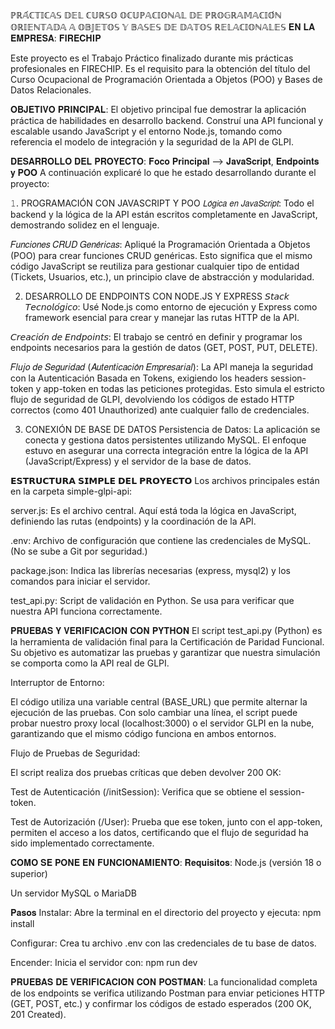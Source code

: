 ℙℝ𝔸́ℂ𝕋𝕀ℂ𝔸𝕊 𝔻𝔼𝕃 ℂ𝕌ℝ𝕊𝕆 𝕆ℂ𝕌ℙ𝔸ℂ𝕀𝕆ℕ𝔸𝕃 𝔻𝔼 ℙℝ𝕆𝔾ℝ𝔸𝕄𝔸ℂ𝕀𝕆́ℕ 𝕆ℝ𝕀𝔼ℕ𝕋𝔸𝔻𝔸 𝔸 𝕆𝔹𝕁𝔼𝕋𝕆𝕊 𝕐 𝔹𝔸𝕊𝔼𝕊 𝔻𝔼 𝔻𝔸𝕋𝕆𝕊 ℝ𝔼𝕃𝔸ℂ𝕀𝕆ℕ𝔸𝕃𝔼𝕊
𝐄𝐍 𝐋𝐀 𝐄𝐌𝐏𝐑𝐄𝐒𝐀: 𝐅𝐈𝐑𝐄𝐂𝐇𝐈𝐏

Este proyecto es el Trabajo Práctico finalizado durante mis prácticas profesionales en FIRECHIP. Es el requisito para la obtención del título del Curso Ocupacional de Programación Orientada a Objetos (POO) y Bases de Datos Relacionales.

𝐎𝐁𝐉𝐄𝐓𝐈𝐕𝐎 𝐏𝐑𝐈𝐍𝐂𝐈𝐏𝐀𝐋:
El objetivo principal fue demostrar la aplicación práctica de habilidades en desarrollo backend. Construí una API funcional y escalable usando JavaScript y el entorno Node.js, tomando como referencia el modelo de integración y la seguridad de la API de GLPI.

𝐃𝐄𝐒𝐀𝐑𝐑𝐎𝐋𝐋𝐎 𝐃𝐄𝐋 𝐏𝐑𝐎𝐘𝐄𝐂𝐓𝐎: 𝐅𝐨𝐜𝐨 𝐏𝐫𝐢𝐧𝐜𝐢𝐩𝐚𝐥 --> 𝐉𝐚𝐯𝐚𝐒𝐜𝐫𝐢𝐩𝐭, 𝐄𝐧𝐝𝐩𝐨𝐢𝐧𝐭𝐬 𝐲 𝐏𝐎𝐎
A continuación explicaré lo que he estado desarrollando durante el proyecto:

𝟷. PROGRAMACIÓN CON JAVASCRIPT Y POO
𝘓𝘰́𝘨𝘪𝘤𝘢 𝘦𝘯 𝘑𝘢𝘷𝘢𝘚𝘤𝘳𝘪𝘱𝘵: Todo el backend y la lógica de la API están escritos completamente en JavaScript, demostrando solidez en el lenguaje.

𝐹𝑢𝑛𝑐𝑖𝑜𝑛𝑒𝑠 𝐶𝑅𝑈𝐷 𝐺𝑒𝑛𝑒́𝑟𝑖𝑐𝑎𝑠: Apliqué la Programación Orientada a Objetos (POO) para crear funciones CRUD genéricas. Esto significa que el mismo código JavaScript se reutiliza para gestionar cualquier tipo de entidad (Tickets, Usuarios, etc.), un principio clave de abstracción y modularidad.

2. DESARROLLO DE ENDPOINTS CON NODE.JS Y EXPRESS
𝘚𝘵𝘢𝘤𝘬 𝘛𝘦𝘤𝘯𝘰𝘭𝘰́𝘨𝘪𝘤𝘰: Usé Node.js como entorno de ejecución y Express como framework esencial para crear y manejar las rutas HTTP de la API.

𝘊𝘳𝘦𝘢𝘤𝘪𝘰́𝘯 𝘥𝘦 𝘌𝘯𝘥𝘱𝘰𝘪𝘯𝘵𝘴: El trabajo se centró en definir y programar los endpoints necesarios para la gestión de datos (GET, POST, PUT, DELETE).

𝐹𝑙𝑢𝑗𝑜 𝑑𝑒 𝑆𝑒𝑔𝑢𝑟𝑖𝑑𝑎𝑑 (𝐴𝑢𝑡𝑒𝑛𝑡𝑖𝑐𝑎𝑐𝑖𝑜́𝑛 𝐸𝑚𝑝𝑟𝑒𝑠𝑎𝑟𝑖𝑎𝑙): La API maneja la seguridad con la Autenticación Basada en Tokens, exigiendo los headers session-token y app-token en todas las peticiones protegidas. Esto simula el estricto flujo de seguridad de GLPI, devolviendo los códigos de estado HTTP correctos (como 401 Unauthorized) ante cualquier fallo de credenciales.

3. CONEXIÓN DE BASE DE DATOS
Persistencia de Datos: La aplicación se conecta y gestiona datos persistentes utilizando MySQL. El enfoque estuvo en asegurar una correcta integración entre la lógica de la API (JavaScript/Express) y el servidor de la base de datos.

𝗘𝗦𝗧𝗥𝗨𝗖𝗧𝗨𝗥𝗔 𝗦𝗜𝗠𝗣𝗟𝗘 𝗗𝗘𝗟 𝗣𝗥𝗢𝗬𝗘𝗖𝗧𝗢
Los archivos principales están en la carpeta simple-glpi-api:

server.js: Es el archivo central. Aquí está toda la lógica en JavaScript, definiendo las rutas (endpoints) y la coordinación de la API.

.env: Archivo de configuración que contiene las credenciales de MySQL. (No se sube a Git por seguridad.)

package.json: Indica las librerías necesarias (express, mysql2) y los comandos para iniciar el servidor.

test_api.py: Script de validación en Python. Se usa para verificar que nuestra API funciona correctamente.

𝐏𝐑𝐔𝐄𝐁𝐀𝐒 𝐘 𝐕𝐄𝐑𝐈𝐅𝐈𝐂𝐀𝐂𝐈𝐎́𝐍 𝐂𝐎𝐍 𝐏𝐘𝐓𝐇𝐎𝐍
El script test_api.py (Python) es la herramienta de validación final para la Certificación de Paridad Funcional. Su objetivo es automatizar las pruebas y garantizar que nuestra simulación se comporta como la API real de GLPI.

Interruptor de Entorno:

El código utiliza una variable central (BASE_URL) que permite alternar la ejecución de las pruebas. Con solo cambiar una línea, el script puede probar nuestro proxy local (localhost:3000) o el servidor GLPI en la nube, garantizando que el mismo código funciona en ambos entornos.

Flujo de Pruebas de Seguridad:

El script realiza dos pruebas críticas que deben devolver 200 OK:

Test de Autenticación (/initSession): Verifica que se obtiene el session-token.

Test de Autorización (/User): Prueba que ese token, junto con el app-token, permiten el acceso a los datos, certificando que el flujo de seguridad ha sido implementado correctamente.

𝐂𝐎𝐌𝐎 𝐒𝐄 𝐏𝐎𝐍𝐄 𝐄𝐍 𝐅𝐔𝐍𝐂𝐈𝐎𝐍𝐀𝐌𝐈𝐄𝐍𝐓𝐎:
𝐑𝐞𝐪𝐮𝐢𝐬𝐢𝐭𝐨𝐬:
Node.js (versión 18 o superior)

Un servidor MySQL o MariaDB

𝐏𝐚𝐬𝐨𝐬
Instalar: Abre la terminal en el directorio del proyecto y ejecuta: npm install

Configurar: Crea tu archivo .env con las credenciales de tu base de datos.

Encender: Inicia el servidor con: npm run dev

𝐏𝐑𝐔𝐄𝐁𝐀𝐒 𝐃𝐄 𝐕𝐄𝐑𝐈𝐅𝐈𝐂𝐀𝐂𝐈𝐎́𝐍 𝐂𝐎𝐍 𝐏𝐎𝐒𝐓𝐌𝐀𝐍:
La funcionalidad completa de los endpoints se verifica utilizando Postman para enviar peticiones HTTP (GET, POST, etc.) y confirmar los códigos de estado esperados (200 OK, 201 Created).
